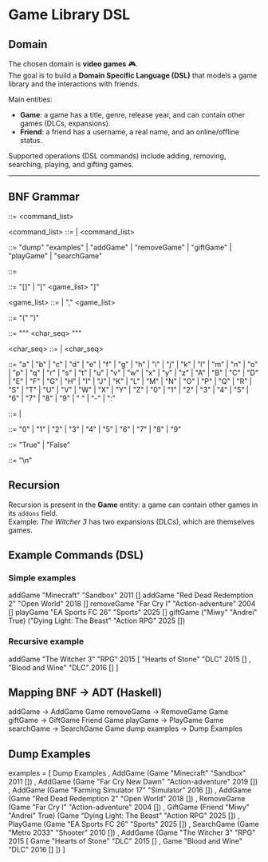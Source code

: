 # Game Library DSL

## Domain
The chosen domain is **video games** 🎮.  
The goal is to build a **Domain Specific Language (DSL)** that models a game library and the interactions with friends.  

Main entities:
- **Game**: a game has a title, genre, release year, and can contain other games (DLCs, expansions).  
- **Friend**: a friend has a username, a real name, and an online/offline status.  

Supported operations (DSL commands) include adding, removing, searching, playing, and gifting games.  

---

## BNF Grammar

<start> ::= <command_list>

<command_list> ::= <command> | <command> <newline> <command_list>

<command> ::= "dump" "examples"
            | "addGame" <game>
            | "removeGame" <game>
            | "giftGame" <friend> <game>
            | "playGame" <game>
            | "searchGame" <game>

<game> ::= <string> <string> <int> <addons>

<addons> ::= "[]" | "[" <game_list> "]"

<game_list> ::= <game> | <game> "," <game_list>

<friend> ::= "(" <string> <string> <bool> ")"

<string> ::= "\"" <char_seq> "\""

<char_seq> ::= <char> | <char> <char_seq>

<char> ::= "a" | "b" | "c" | "d" | "e" | "f" | "g" | "h" | "i" | "j" | "k" | "l" | "m"
          | "n" | "o" | "p" | "q" | "r" | "s" | "t" | "u" | "v" | "w" | "x" | "y" | "z"
          | "A" | "B" | "C" | "D" | "E" | "F" | "G" | "H" | "I" | "J" | "K" | "L" | "M"
          | "N" | "O" | "P" | "Q" | "R" | "S" | "T" | "U" | "V" | "W" | "X" | "Y" | "Z"
          | "0" | "1" | "2" | "3" | "4" | "5" | "6" | "7" | "8" | "9"
          | " " | "-" | ":"

<int> ::= <digit> | <digit> <int>

<digit> ::= "0" | "1" | "2" | "3" | "4" | "5" | "6" | "7" | "8" | "9"

<bool> ::= "True" | "False"

<newline> ::= "\n"

## Recursion

Recursion is present in the **Game** entity: a game can contain other games in its `addons` field.  
Example: *The Witcher 3* has two expansions (DLCs), which are themselves games.  


## Example Commands (DSL)

### Simple examples

addGame "Minecraft" "Sandbox" 2011 []
addGame "Red Dead Redemption 2" "Open World" 2018 []
removeGame "Far Cry I" "Action-adventure" 2004 []
playGame "EA Sports FC 26" "Sports" 2025 []
giftGame ("Miwy" "Andrei" True) ("Dying Light: The Beast" "Action RPG" 2025 [])

### Recursive example

addGame "The Witcher 3" "RPG" 2015
    [ "Hearts of Stone" "DLC" 2015 []
    , "Blood and Wine" "DLC" 2016 []
    ]

## Mapping BNF → ADT (Haskell)

addGame <game> → AddGame Game
removeGame <game> → RemoveGame Game
giftGame <friend> <game> → GiftGame Friend Game
playGame <game> → PlayGame Game
searchGame <game> → SearchGame Game
dump examples → Dump Examples


## Dump Examples

examples = 
    [ Dump Examples
    , AddGame (Game "Minecraft" "Sandbox" 2011 [])
    , AddGame (Game "Far Cry New Dawn" "Action-adventure" 2019 [])
    , AddGame (Game "Farming Simulator 17" "Simulator" 2016 [])
    , AddGame (Game "Red Dead Redemption 2" "Open World" 2018 [])
    , RemoveGame (Game "Far Cry I" "Action-adventure" 2004 [])
    , GiftGame (Friend "Miwy" "Andrei" True)
               (Game "Dying Light: The Beast" "Action RPG" 2025 [])
    , PlayGame (Game "EA Sports FC 26" "Sports" 2025 [])
    , SearchGame (Game "Metro 2033" "Shooter" 2010 [])
    , AddGame (Game "The Witcher 3" "RPG" 2015
                  [ Game "Hearts of Stone" "DLC" 2015 []
                  , Game "Blood and Wine" "DLC" 2016 []
                  ])
    ]
